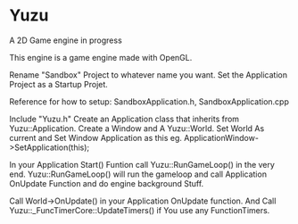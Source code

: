 # Yuzu
A 2D Game engine in progress


This engine is a game engine made with OpenGL.


Rename "Sandbox" Project to whatever name you want.
Set the Application Project as a Startup Projet.

Reference for how to setup: SandboxApplication.h,  SandboxApplication.cpp

Include "Yuzu.h"
Create an Application class that inherits from Yuzu::Application.
Create a Window and A Yuzu::World.
Set World As current and Set Window Application as this eg. ApplicationWindow->SetApplication(this);

In your Application Start() Funtion call Yuzu::RunGameLoop() in the very end.
Yuzu::RunGameLoop() will run the gameloop and call Application OnUpdate Function and do engine background Stuff.

Call World->OnUpdate() in your Application OnUpdate function. 
And Call Yuzu::_FuncTimerCore::UpdateTimers() if You use any FunctionTimers.

